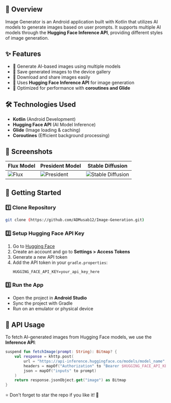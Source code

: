 ## 🌟 Overview
Image Generator is an Android application built with Kotlin that utilizes AI models to generate images based on user prompts. It supports multiple AI models through the **Hugging Face Inference API**, providing different styles of image generation.

## ✨ Features
- 🔹 Generate AI-based images using multiple models
- 🔹 Save generated images to the device gallery
- 🔹 Download and share images easily
- 🔹 Uses **Hugging Face Inference API** for image generation
- 🔹 Optimized for performance with **coroutines and Glide**

## 🛠️ Technologies Used
- **Kotlin** (Android Development)
- **Hugging Face API** (AI Model Inference)
- **Glide** (Image loading & caching)
- **Coroutines** (Efficient background processing)

## 📸 Screenshots

| Flux Model | President Model | Stable Diffusion |
|------------|----------------|------------------|
| ![Flux](https://github.com/user-attachments/assets/88ee0b39-1117-48b7-9373-72feb371da90) | ![President](https://github.com/user-attachments/assets/5c9252c3-3c95-4e8a-bd8f-bf0a34acdc39) | ![Stable Diffusion](https://github.com/user-attachments/assets/a6e5f4c3-af0b-46f6-b702-b276ae283b17) |


## 🚀 Getting Started
### 1️⃣ Clone Repository
```sh
git clone (https://github.com/ADMusab12/Image-Generation.git)
```
### 2️⃣ Setup Hugging Face API Key
1. Go to [Hugging Face](https://huggingface.co/)
2. Create an account and go to **Settings > Access Tokens**
3. Generate a new API token
4. Add the API token in your `gradle.properties`:
   ```properties
   HUGGING_FACE_API_KEY=your_api_key_here
   ```

### 3️⃣ Run the App
- Open the project in **Android Studio**
- Sync the project with Gradle
- Run on an emulator or physical device

## 📡 API Usage
To fetch AI-generated images from Hugging Face models, we use the **Inference API**:
```kotlin
suspend fun fetchImage(prompt: String): Bitmap? {
    val response = khttp.post(
        url = "https://api-inference.huggingface.co/models/model_name",
        headers = mapOf("Authorization" to "Bearer $HUGGING_FACE_API_KEY"),
        json = mapOf("inputs" to prompt)
    )
    return response.jsonObject.get("image") as Bitmap
}
```

⭐ Don't forget to star the repo if you like it! 🚀

